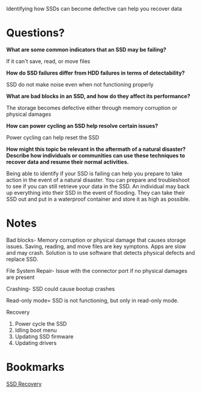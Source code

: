 Identifying how SSDs can become defective can help you recover data

# Questions?

**What are some common indicators that an SSD may be failing?**

If it can't save, read, or move files

**How do SSD failures differ from HDD failures in terms of detectability?**

SSD do not make noise even when not functioning properly

**What are bad blocks in an SSD, and how do they affect its performance?**

The storage becomes defective either through memory corruption or physical damages

**How can power cycling an SSD help resolve certain issues?**

Power cycling can help reset the SSD

**How might this topic be relevant in the aftermath of a natural disaster? Describe how individuals or communities can use these techniques to recover data and resume their normal activities.**

Being able to identify if your SSD is failing can help you prepare to take action in the event of a natural disaster. You can prepare and troubleshoot to see if you can still retrieve your data in the SSD. An individual may back up everything into their SSD in the event of flooding. They can take their SSD out and put in a waterproof container and store it as high as possible. 

# Notes

Bad blocks- Memory corruption or physical damage that causes storage issues. Saving, reading, and move files are key symptons. Apps are slow and may crash. Solution is to use software that detects physical defects and replace SSD.

File System Repair- Issue with the connector port if no physical damages are present

Crashing- SSD could cause bootup crashes

Read-only mode= SSD is not functioning, but only  in read-only mode. 

Recovery

1. Power cycle the SSD
2. Idling boot menu
3. Updating SSD firmware
4. Updating drivers


# Bookmarks

[SSD Recovery](https://www.n-able.com/blog/ssd-data-recovery-best-practices)